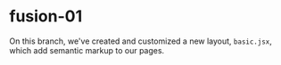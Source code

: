# fusion-01

On this branch, we've created and customized a new layout, `basic.jsx`, which add semantic markup to our pages.
